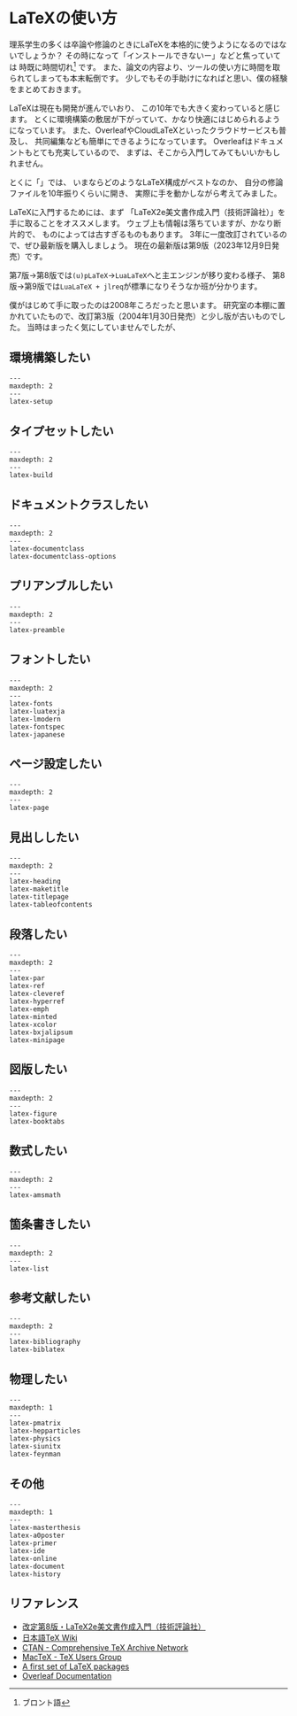 # LaTeXの使い方

理系学生の多くは卒論や修論のときにLaTeXを本格的に使うようになるのではないでしょうか？
その時になって「インストールできないー」などと焦っていては 時既に時間切れ[^bronto] です。
また、論文の内容より、ツールの使い方に時間を取られてしまっても本末転倒です。
少しでもその手助けになればと思い、僕の経験をまとめておきます。

LaTeXは現在も開発が進んでいおり、
この10年でも大きく変わっていると感じます。
とくに環境構築の敷居が下がっていて、かなり快適にはじめられるようになっています。
また、OverleafやCloudLaTeXといったクラウドサービスも普及し、
共同編集なども簡単にできるようになっています。
Overleafはドキュメントもとても充実しているので、
まずは、そこから入門してみてもいいかもしれません。

とくに「[](./latex-masterthesis.md)」では、
いまならどのようなLaTeX構成がベストなのか、
自分の修論ファイルを10年振りくらいに開き、
実際に手を動かしながら考えてみました。

[^bronto]: ブロント語

LaTeXに入門するためには、まず
「LaTeX2e美文書作成入門（技術評論社）」を手に取ることをオススメします。
ウェブ上も情報は落ちていますが、かなり断片的で、
ものによっては古すぎるものもあります。
3年に一度改訂されているので、ぜひ最新版を購入しましょう。
現在の最新版は第9版（2023年12月9日発売）です。


第7版→第8版では`(u)pLaTeX`→`LuaLaTeX`へと主エンジンが移り変わる様子、
第8版→第9版では`LuaLaTeX + jlreq`が標準になりそうなか班が分かります。

僕がはじめて手に取ったのは2008年ころだったと思います。
研究室の本棚に置かれていたもので、改訂第3版（2004年1月30日発売）と少し版が古いものでした。
当時はまったく気にしていませんでしたが、






## 環境構築したい

```{toctree}
---
maxdepth: 2
---
latex-setup
```

## タイプセットしたい

```{toctree}
---
maxdepth: 2
---
latex-build
```

## ドキュメントクラスしたい

```{toctree}
---
maxdepth: 2
---
latex-documentclass
latex-documentclass-options
```

## プリアンブルしたい

```{toctree}
---
maxdepth: 2
---
latex-preamble
```

## フォントしたい

```{toctree}
---
maxdepth: 2
---
latex-fonts
latex-luatexja
latex-lmodern
latex-fontspec
latex-japanese
```

## ページ設定したい

```{toctree}
---
maxdepth: 2
---
latex-page
```

## 見出ししたい

```{toctree}
---
maxdepth: 2
---
latex-heading
latex-maketitle
latex-titlepage
latex-tableofcontents
```

## 段落したい

```{toctree}
---
maxdepth: 2
---
latex-par
latex-ref
latex-cleveref
latex-hyperref
latex-emph
latex-minted
latex-xcolor
latex-bxjalipsum
latex-minipage
```

## 図版したい

```{toctree}
---
maxdepth: 2
---
latex-figure
latex-booktabs
```

## 数式したい

```{toctree}
---
maxdepth: 2
---
latex-amsmath
```

## 箇条書きしたい

```{toctree}
---
maxdepth: 2
---
latex-list
```

## 参考文献したい

```{toctree}
---
maxdepth: 2
---
latex-bibliography
latex-biblatex
```

## 物理したい

```{toctree}
---
maxdepth: 1
---
latex-pmatrix
latex-hepparticles
latex-physics
latex-siunitx
latex-feynman
```

## その他

```{toctree}
---
maxdepth: 1
---
latex-masterthesis
latex-a0poster
latex-primer
latex-ide
latex-online
latex-document
latex-history
```

## リファレンス

- [改定第8版・LaTeX2e美文書作成入門（技術評論社）](https://gihyo.jp/book/2020/978-4-297-11712-2)
- [日本語TeX Wiki](https://texwiki.texjp.org)
- [CTAN - Comprehensive TeX Archive Network](https://ctan.org/)
- [MacTeX - TeX Users Group](https://tug.org/mactex/)
- [A first set of LaTeX packages](https://tug.org/TUGboat/tb41-2/tb128heff-packages.pdf)
- [Overleaf Documentation](https://www.overleaf.com/learn)
